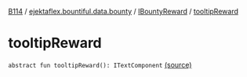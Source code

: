[B114](../../index.md) / [ejektaflex.bountiful.data.bounty](../index.md) / [IBountyReward](index.md) / [tooltipReward](./tooltip-reward.md)

# tooltipReward

`abstract fun tooltipReward(): ITextComponent` [(source)](https://github.com/ejektaflex/Bountiful/tree/develop/src/main/kotlin/ejektaflex/bountiful/data/bounty/IBountyReward.kt#L8)